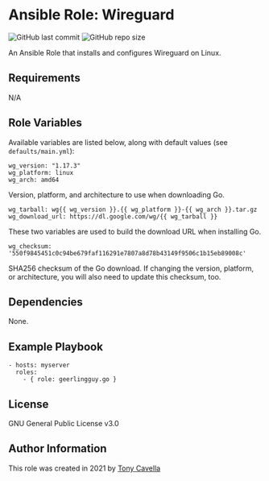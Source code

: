 # Ansible Role: Wireguard

![GitHub last commit](https://img.shields.io/github/last-commit/acavella/ansible-role-wireguard)
![GitHub repo size](https://img.shields.io/github/repo-size/acavella/ansible-role-wireguard)

An Ansible Role that installs and configures Wireguard on Linux.

## Requirements

N/A

## Role Variables

Available variables are listed below, along with default values (see `defaults/main.yml`):

    wg_version: "1.17.3"
    wg_platform: linux
    wg_arch: amd64

Version, platform, and architecture to use when downloading Go.

    wg_tarball: wg{{ wg_version }}.{{ wg_platform }}-{{ wg_arch }}.tar.gz
    wg_download_url: https://dl.google.com/wg/{{ wg_tarball }}

These two variables are used to build the download URL when installing Go.

    wg_checksum: '550f9845451c0c94be679faf116291e7807a8d78b43149f9506c1b15eb89008c'

SHA256 checksum of the Go download. If changing the version, platform, or architecture, you will also need to update this checksum, too.

## Dependencies

None.

## Example Playbook

    - hosts: myserver
      roles:
        - { role: geerlingguy.go }

## License

GNU General Public License v3.0

## Author Information

This role was created in 2021 by [Tony Cavella](https://www.cavella.com/)
